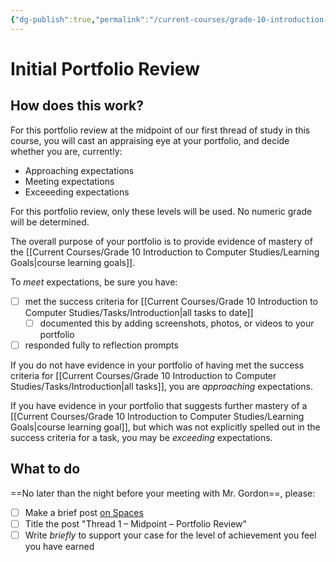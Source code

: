 ```yaml
---
{"dg-publish":true,"permalink":"/current-courses/grade-10-introduction-to-computer-studies/portfolios/initial-portfolio-review/","dgHomeLink":false}
---
```


# Initial Portfolio Review
## How does this work?
For this portfolio review at the midpoint of our first thread of study in this course, you will cast an appraising eye at your portfolio, and decide whether you are, currently:

- Approaching expectations
- Meeting expectations
- Exceeeding expectations

For this portfolio review, only these levels will be used. No numeric grade will be determined.

The overall purpose of your portfolio is to provide evidence of mastery of the [[Current Courses/Grade 10 Introduction to Computer Studies/Learning Goals|course learning goals]].

To *meet* expectations, be sure you have:
- [ ] met the success criteria for [[Current Courses/Grade 10 Introduction to Computer Studies/Tasks/Introduction|all tasks to date]]
	- [ ] documented this by adding screenshots, photos, or videos to your portfolio
- [ ] responded fully to reflection prompts

If you do not have evidence in your portfolio of having met the success criteria for [[Current Courses/Grade 10 Introduction to Computer Studies/Tasks/Introduction|all tasks]], you are *approaching* expectations.

If you have evidence in your portfolio that suggests further mastery of a [[Current Courses/Grade 10 Introduction to Computer Studies/Learning Goals|course learning goal]], but which was not explicitly spelled out in the success criteria for a task, you may be *exceeding* expectations.

## What to do
==No later than the night before your meeting with Mr. Gordon==, please:
- [ ] Make a brief post [on Spaces](https://ca.spacesedu.com/)
- [ ] Title the post "Thread 1 – Midpoint – Portfolio Review"
- [ ] Write *briefly* to support your case for the level of achievement you feel you have earned